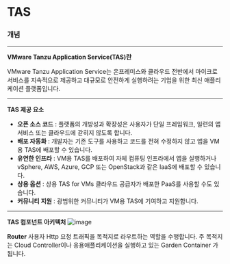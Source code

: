 # TAS

### 개념
--- 
**VMware Tanzu Application Service(TAS)란** 

VMware Tanzu Application Service는 온프레미스와 클라우드 전반에서 마이크로 서비스를 지속적으로 제공하고 대규모로 안전하게 실행하려는 기업을 위한 최신 애플리케이션 플랫폼입니다.

---

**TAS 제공 요소**
- **오픈 소스 코드** : 플랫폼의 개방성과 확장성은 사용자가 단일 프레임워크, 일련의 앱 서비스 또는 클라우드에 갇히지 않도록 합니다.
- **배포 자동화** : 개발자는 기존 도구를 사용하고 코드를 전혀 수정하지 않고 앱을 VM용 TAS에 배포할 수 있습니다.
- **유연한 인프라** : VM용 TAS를 배포하여 자체 컴퓨팅 인프라에서 앱을 실행하거나 vSphere, AWS, Azure, GCP 또는 OpenStack과 같은 IaaS에 배포할 수 있습니다.
- **상용 옵션** : 상용 TAS for VMs 클라우드 공급자가 배포한 PaaS를 사용할 수도 있습니다.
- **커뮤니티 지원** : 광범위한 커뮤니티가 VM용 TAS에 기여하고 지원합니다.
--- 


**TAS 컴포넌트 아키텍처**
![image](https://user-images.githubusercontent.com/66672864/220232756-a31ee17c-c651-4c9b-a10b-65cb8403e283.png)


**Router**
사용자 Http 요청 트래픽을 목적지로 라우트하는 역할을 수행합니다. 주 목적지는 Cloud Controller이나 응용애플리케이션을 실행하고 있는 Garden Container 가 됩니다.
